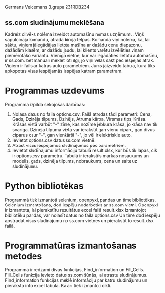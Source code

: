Germans Veidemans 3.grupa
231RDB234
## ss.com sludinājumu meklēšana

Kadreiz cilvēks nolēma izveidot automašīnu nomas uzņēmumu. Viņš sapulcināja komandu, atrada biroja telpas. Komandā viņi nolēma, ka, lai sāktu, viņiem jāiegādājas lietota mašīna ar dažādu cenu diapazonu, dažādām klasēm, ar dažādu jaudu, lai klients varētu izvēlēties viņam piemērotāko variantu. Vienīgā vietne, kur var iegādāties lietotu automašīnu, ir ss.com. bet manuāli meklēt ļoti ilgi, jo viņi vēlas sākt pēc iespējas ātrāk. Viņiem ir fails ar katras auto parametriem. Jums jāizveido tabula, kurā tiks apkopotas visas iespējamās iespējas katram parametram.

# Programmas uzdevums

 Programma izpilda sekojošas darbības:
 1. Nolasa datus no faila options.csv. Failā atrodas tādi parametri: Cena, Gads, Dzinēja tilpums, Dzinējs, Ātruma kārba, Virsmas tips, Krāsa. Krāsas vietā varbūt "-" zīme, kas nozīme jebkura krāsa, jo krāsa nav tik svarīga. Dzinēja tilpuma vietā var ierakstīt gan vienu ciparu, gan divus ciparus caur "-", gan vienkārši "-", jo vēl ir elektriskie auto.
 2. Ievietot options.csv datus ss.com vietnē.
 3. Atrast visus iespējamus sludinājumus pēc parametriem.
 4. Ievietot sludīnajumu informāciju tabulā result.xlsx, kur būs tik lapas, cik ir options.csv parametru. Tabulā ir ierakstīts markas nosaukums un modelis, gads, dzinēja tilpums, nobraukums, cena un saite uz sludinājumu.

# Python bibliotēkas

Programmā tiek izmantoti selenium, openpyxl, pandas un time bibliotēkas.
Selenium izmantošana, dod iespēju nodarboties ar ss.com vietni.
Openpyxl ir izmantota, lai pierakstītu rezultātus excel failā result.xlsx
Izmantojot bibliotēku pandas, var nolasīt datus no faila options.csv
Un time dod iespēju apstradāt visus sludinājumu no ss.com vietnes un pierakstīt to result.xlsx failā.

# Programmatūras izmantošanas metodes

Programmā ir redzami divas funkcijas, Find_information un Fill_Cells.
Fill_Cells funkcija ievieto datus ss.com šūnās, lai atrastu sludinājumus.
Find_information funkcijas meklē informāciju par katru sludinājumu un pieraksta info excel tabulā.
Kā arī tiek izmantoti cikli.